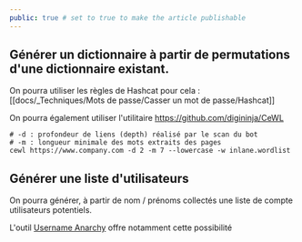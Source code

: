 ```yaml
---
public: true # set to true to make the article publishable
---
```

## Générer un dictionnaire à partir de permutations d'une dictionnaire existant.
On pourra utiliser les règles de Hashcat pour cela : [[docs/_Techniques/Mots de passe/Casser un mot de passe/Hashcat]]

On pourra également utiliser l'utilitaire https://github.com/digininja/CeWL

```
# -d : profondeur de liens (depth) réalisé par le scan du bot
# -m : longueur minimale des mots extraits des pages
cewl https://www.company.com -d 2 -m 7 --lowercase -w inlane.wordlist
``` 

## Générer une liste d'utilisateurs
On pourra générer, à partir de nom / prénoms collectés une liste de compte utilisateurs potentiels.

L'outil [Username Anarchy](https://github.com/urbanadventurer/username-anarchy) offre notamment cette possibilité